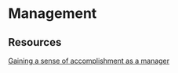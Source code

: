 # Management

## Resources

[Gaining a sense of accomplishment as a manager](https://developers.mews.com/accomplishment-as-a-manager/)
